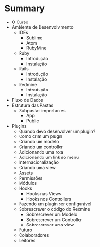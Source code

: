 # Summary

* O Curso
* Ambiente de Desenvolvimento
    * IDEs
        * Sublime
        * Atom
        * RubyMine
    * Ruby
        * Introdução
        * Instalação
    * Rails
        * Introdução
        * Instalação
    * Redmine
        * Introdução
        * Instalação
* Fluxo de Dados
* Estrutura das Pastas
    * Subpastas importantes
        * App
        * Public
* Plugins
    * Quando devo desenvolver um plugin?
    * Como criar um plugin
    * Criando um modelo
    * Criando um controller
    * Adicionando uma rota
    * Adicionando um link ao menu
    * Internacionalização
    * Criando uma view
    * Assets
    * Permissões
    * Módulos
    * Hooks
        * Hooks nas Views
        * Hooks nos Controllers
    * Fazendo um plugin ser configurável
    * Sobrescrever o código do Redmine
        * Sobrescrever um Modelo
        * Sobrescrever um Controller
        * Sobrescrever uma view
    * Futuro
    * Colaboradores
    * Leitores